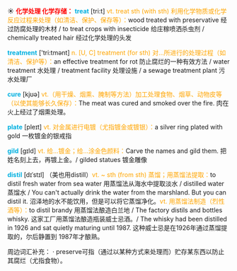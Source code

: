 ☀ <font color="red">**化学处理 化学存储：**</font>
<font color="sky blue">**treat**</font> [tri:t] 
<font color="orange">vt. treat sth (with sth) 利用化学物质或化学反应过程来处理（如清洁、保护、保存等）：</font>wood treated with preservative 经过防腐处理的木材 / to treat crops with insecticide 给庄稼喷洒杀虫剂 / chemically treated hair 经过化学处理的头发

<font color="sky blue">**treatment**</font> ['tri:tmənt] 
<font color="orange">n. [U, C] treatment (for sth) 对…所进行的处理过程（如清洁、保护等）：</font>an effective treatment for rot 防止腐烂的一种有效方法 / water treatment 水处理 / treatment facility 处理设施 / a sewage treatment plant 污水处理厂

<font color="sky blue">**cure**</font> [kjʊə] 
<font color="orange">vt.（用干燥、烟熏、腌制等方法）加工处理食物、烟草、动物皮等（以使其能够长久保存）：</font>The meat was cured and smoked over the fire. 肉在火上经过了烟熏处理。

<font color="sky blue">**plate**</font> [pleɪt] 
<font color="orange">vt. 对金属进行电镀（尤指镀金或镀银）：</font>a silver ring plated with gold 一枚镀金的银戒指

<font color="sky blue">**gild**</font> [gɪld]
<font color="orange">vt. 给…镀金；给…涂金色颜料：</font>Carve the names and gild them. 把姓名刻上去，再镀上金。/ gilded statues 镀金雕像
           
<font color="sky blue">**distil**</font> [dɪˈstɪl]
（美也用distill）<font color="orange">vt. ~ sth (from sth) 蒸馏；用蒸馏法提取：</font>to distil fresh water from sea water 用蒸馏法从海水中提取淡水 / distilled water 蒸馏水 / You can't actually drink the water from the marshland. But you can distil it. 沼泽地的水不能饮用，但是可以将它蒸馏净化。<font color="orange">vt. 用蒸馏法制造（烈性酒等）：</font>to distil brandy 用蒸馏法酿造白兰地 / The factory distils and bottles whisky. 这家工厂用蒸馏法酿造瓶装威士忌酒。/ The whisky had been distilled in 1926 and sat quietly maturing until 1987. 这种威士忌是在1926年通过蒸馏提取的，尔后静置到 1987年才酿熟。

周边词汇补充：
· preserve可指（通过以某种方式来处理而）贮存某东西以防止其腐烂（尤指食物）。
